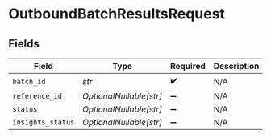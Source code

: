 # OutboundBatchResultsRequest


## Fields

| Field                   | Type                    | Required                | Description             |
| ----------------------- | ----------------------- | ----------------------- | ----------------------- |
| `batch_id`              | *str*                   | :heavy_check_mark:      | N/A                     |
| `reference_id`          | *OptionalNullable[str]* | :heavy_minus_sign:      | N/A                     |
| `status`                | *OptionalNullable[str]* | :heavy_minus_sign:      | N/A                     |
| `insights_status`       | *OptionalNullable[str]* | :heavy_minus_sign:      | N/A                     |